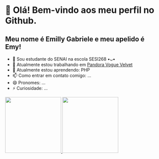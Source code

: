 # 👋 Olá! Bem-vindo aos meu perfil no Github.
## Meu nome é Emilly Gabriele e meu apelido é Emy!
- 🏫 Sou estudante do SENAI na escola SESI268 •ᴗ•
- 🔭 Atualmente estou trabalhando em [Pandora Vogue Velvet](https://github.com/EmyyS2/PandoraVogueVelvet.git)
- 🌱 Atualmente estou aprendendo: PHP
- 📫 Como entrar em contato comigo: ...
- 😄 Pronomes: ...
- ⚡ Curiosidade: ...
<div>
<a href="https://github.com/EmyyS2">
<img loading="lazy" height="180em" src="https://github-readme-stats.vercel.app/api/top-langs/?username=EmyyS2&layout=compact&langs_count=7&theme=dracula"/>
<img loading="lazy" height="180em" src="https://github-readme-stats.vercel.app/api?username=EmyyS2&show_icons=true&theme=dracula&include_all_commits=true&count_private=true"/>
</div>
